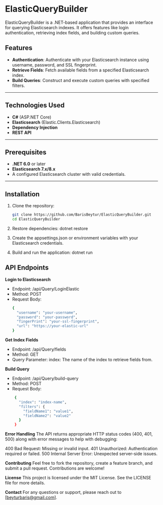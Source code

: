# ElasticQueryBuilder

ElasticQueryBuilder is a .NET-based application that provides an interface for querying Elasticsearch indexes. It offers features like login authentication, retrieving index fields, and building custom queries.

## Features
- **Authentication**: Authenticate with your Elasticsearch instance using username, password, and SSL fingerprint.
- **Retrieve Fields**: Fetch available fields from a specified Elasticsearch index.
- **Build Queries**: Construct and execute custom queries with specified filters.

---

## Technologies Used
- **C#** (ASP.NET Core)
- **Elasticsearch** (Elastic.Clients.Elasticsearch)
- **Dependency Injection**
- **REST API**

---

## Prerequisites
- **.NET 6.0** or later
- **Elasticsearch 7.x/8.x**
- A configured Elasticsearch cluster with valid credentials.

---

## Installation

1. Clone the repository:
   ```bash
   git clone https://github.com/BarisBeytur/ElasticQueryBuilder.git
   cd ElasticQueryBuilder

2. Restore dependencies:
   dotnet restore

3. Create the appsettings.json or environment variables with your Elasticsearch credentials.

4. Build and run the application:
dotnet run


## API Endpoints

**Login to Elasticsearch**
  - Endpoint: /api/Query/LoginElastic
  - Method: POST
  - Request Body:
    ```bash
    {
      "username": "your-username",
      "password": "your-password",
      "fingerPrint": "your-ssl-fingerprint",
      "url": "https://your-elastic-url"
    }


**Get Index Fields**
   - Endpoint: /api/Query/fields
   - Method: GET
   - Query Parameter:
         index: The name of the index to retrieve fields from.

**Build Query**
   - Endpoint: /api/Query/build-query
   - Method: POST
   - Request Body:
     ```bash
      {
        "index": "index-name",
        "filters": {
          "fieldName1": "value1",
          "fieldName2": "value2"
        }
      }

**Error Handling**
   The API returns appropriate HTTP status codes (400, 401, 500) along with error messages to help with debugging:
   
   400 Bad Request: Missing or invalid input.
   401 Unauthorized: Authentication required or failed.
   500 Internal Server Error: Unexpected server-side issues.

**Contributing**
   Feel free to fork the repository, create a feature branch, and submit a pull request. Contributions are welcome!

**License**
   This project is licensed under the MIT License. See the LICENSE file for more details.

**Contact**
   For any questions or support, please reach out to [beyturbaris@gmail.com].
   

